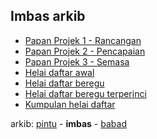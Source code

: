 ## Imbas arkib

* [Papan Projek 1 - Rancangan](hlm/pp1.md)
* [Papan Projek 2 - Pencapaian](hlm/pp2.md)
* [Papan Projek 3 - Semasa](hlm/pp3.md)
* [Helai daftar awal](hlm/ha.md)
* [Helai daftar beregu](hlm/hb.md)
* [Helai daftar beregu terperinci](hlm/hb10.md)
* [Kumpulan helai daftar](hlm/kh.md)

arkib: [pintu][0] - **imbas** - [babad][2]

  [0]: pintu.md
  [2]: babad.md
